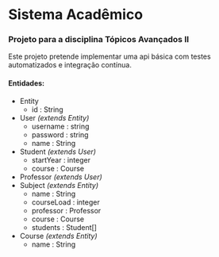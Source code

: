 # Sistema Acadêmico
### Projeto para a disciplina Tópicos Avançados II

Este projeto pretende implementar uma api básica com testes automatizados e integração contínua.

  

#### Entidades:
- Entity
  -	id : String
- User *(extends Entity)*
	- username : string
	- password : string
    -	name : String
- Student *(extends User)*
	- startYear : integer
	- course : Course
- Professor *(extends User)*
- Subject *(extends Entity)*
    -	name : String
    -   courseLoad : integer
    -   professor : Professor
    -   course : Course
    -   students : Student[]
- Course *(extends Entity)*
 	-	name : String